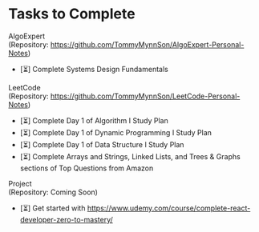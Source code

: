 # Tasks to Complete

AlgoExpert
<br/>
(Repository: https://github.com/TommyMynnSon/AlgoExpert-Personal-Notes)
- [:hourglass_flowing_sand:] Complete Systems Design Fundamentals

LeetCode
<br/>
(Repository: https://github.com/TommyMynnSon/LeetCode-Personal-Notes)
- [:hourglass_flowing_sand:] Complete Day 1 of Algorithm I Study Plan
- [:hourglass_flowing_sand:] Complete Day 1 of Dynamic Programming I Study Plan
- [:hourglass_flowing_sand:] Complete Day 1 of Data Structure I Study Plan
- [:hourglass_flowing_sand:] Complete Arrays and Strings, Linked Lists, and Trees & Graphs sections of Top Questions from Amazon

Project
<br/>
(Repository: Coming Soon)
- [:hourglass_flowing_sand:] Get started with https://www.udemy.com/course/complete-react-developer-zero-to-mastery/
